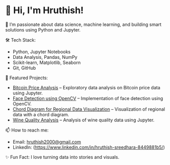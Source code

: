 # 👋 Hi, I'm Hruthish!

🎯 I’m passionate about data science, machine learning, and building smart solutions using Python and Jupyter.

🛠️ Tech Stack:
- Python, Jupyter Notebooks
- Data Analysis, Pandas, NumPy
- Scikit-learn, Matplotlib, Seaborn
- Git, GitHub

📂 Featured Projects:
- [Bitcoin Price Analysis](https://github.com/hruthish7/chinnu) – Exploratory data analysis on Bitcoin price data using Jupyter.
- [Face Detection using OpenCV](https://github.com/hruthish7/chinnu/blob/master/Face%20Detection%20using%20OpenCV.ipynb) – Implementation of face detection using OpenCV.
- [Chord Diagram for Regional Data Visualization](https://github.com/hruthish7/chinnu/blob/master/Chord%20Diagram%20for%20Regional%20Data%20Visualization.ipynb) – Visualization of regional data with a chord diagram.
- [Wine Quality Analysis](https://github.com/hruthish7/chinnu/blob/master/winequality.ipynb) – Analysis of wine quality data using Jupyter.

📫 How to reach me:
- Email: hruthish2000@gmail.com
- LinkedIn: (https://www.linkedin.com/in/hruthish-sreedhara-8449881b5/)

✨ Fun Fact: I love turning data into stories and visuals.
